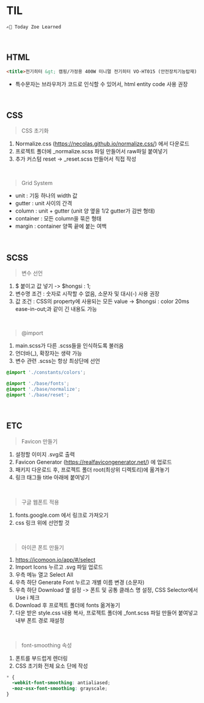 # TIL
    ✍🏻 Today Zoe Learned

<br>

## HTML
```html
<title>전기히터 &gt; 캠핑/가정용 400W 미니멀 전기히터 VO-HT015 (안전장치기능탑재) | 내일의 집</title>
```
- 특수문자는 브라우저가 코드로 인식할 수 있어서, html entity code 사용 권장

<br>

## CSS
> CSS 초기화
1) Normalize.css (https://necolas.github.io/normalize.css/) 에서 다운로드
2) 프로젝트 폴더에 _normalize.scss 파일 만들어서 raw파일 붙여넣기
3) 추가 커스텀 reset -> _reset.scss 만들어서 직접 작성
<br>

> Grid System
- unit : 기둥 하나의 width 값
- gutter : unit 사이의 간격
- column : unit + gutter (unit 양 옆을 1/2 gutter가 감싼 형태)
- container : 모든 column을 묶은 형태
- margin : container 양쪽 끝에 붙는 여백

<br>

## SCSS
> 변수 선언
1) $ 붙이고 값 넣기 -> $hongsi : 1;
2) 변수명 조건 : 숫자로 시작할 수 없음, 소문자 및 대시(-) 사용 권장
3) 값 조건 : CSS의 property에 사용되는 모든 value -> $hongsi : color 20ms ease-in-out;과 같이 긴 내용도 가능
<br>

> @import
1) main.scss가 다른 .scss들을 인식하도록 불러옴
2) 언더바(_), 확장자는 생략 가능
3) 변수 관련 .scss는 항상 최상단에 선언
```scss
@import './constants/colors';

@import './base/fonts';
@import './base/normalize';
@import './base/reset';
```

<br>

## ETC
> Favicon 만들기
1) 설정할 이미지 .svg로 출력
2) Favicon Generator (https://realfavicongenerator.net/) 에 업로드
3) 패키지 다운로드 후, 프로젝트 폴더 root(최상위 디렉토리)에 옮겨놓기
4) 링크 태그들 title 아래에 붙여넣기
<br>

> 구글 웹폰트 적용
1) fonts.google.com 에서 링크로 가져오기
2) css 링크 위에 선언할 것
<br>

> 아이콘 폰트 만들기
1) https://icomoon.io/app/#/select 
2) Import Icons 누르고 .svg 파일 업로드
3) 우측 메뉴 열고 Select All
4) 우측 하단 Generate Font 누르고 개별 이름 변경 (소문자)
5) 우측 하단 Download 옆 설정 -> 폰트 및 공통 클래스 명 설정, CSS Selector에서 Use i 체크
6) Download 후 프로젝트 폴더에 fonts 옮겨놓기
7) 다운 받은 style.css 내용 복사, 프로젝트 폴더에 _font.scss 파일 만들어 붙여넣고 내부 폰트 경로 재설정
<br>

> font-smoothing 속성
1) 폰트를 부드럽게 렌더링
2) CSS 초기화 전체 요소 단에 작성
```scss
* {
  -webkit-font-smoothing: antialiased;
  -moz-osx-font-smoothing: grayscale;
}
```

